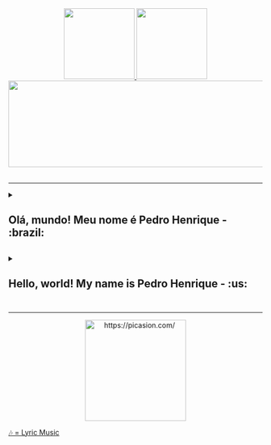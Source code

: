 
<div align="center">
    <a href="https://github.com/Drinpy">
        <img height="140em" src="https://github-readme-stats-git-masterrstaa-rickstaa.vercel.app/api?username=Drinpy&theme=shadow_red&show_icons=true&count_private=true">
        <img height="140em" src="https://github-readme-stats-git-masterrstaa-rickstaa.vercel.app/api/top-langs/?username=Drinpy&theme=shadow_red&layout=compact"> </br>
         <img height="171cm" width="1000cm" src="https://github-readme-streak-stats.herokuapp.com/?user=Drinpy&theme=shadow_red"> 
    </a>
</div>

 </br>

---

<details>

<summary> <h2> Olá, mundo! Meu nome é Pedro Henrique - :brazil: <h2> </summary>

--- 
## 🎶 As the hours pass...


- :mortar_board: Formação: Atualmente estou cursando o `5° ano` de **Ciência da Computação** na **UNIFAL** (Universidade Federal de Alfenas);
- 🖥️ Eu estou trabalhando com: Projeto de website;
- 🌱 Atualmente estou aprendendo: Blender, Unity, HTML/CSS and JavaScript;
- :clown_face: Fato curioso: Você provavelmente me convidaria para um churrasco no Domingo;
- ♥️ Gosto de Front-end e Engenharia de Software;


---
## 🎶 I will let you know...

- Eu quero trabalhar com jogos! 
- Gostaria de ter a oportunidade de liderar uma equipe!
- Estou treinando desenhos!
- Ciências sociais e História me chamam a atenção!
- Eu pretendo usar menos o Google tradutor!

---
## 🎶 That I need to ask...

- Email: pedrohbluiz7@gmail.com

---

</br>

## 🎶 Before I'm alone...

#### Fatos Aleatórios:
- 👾 <a href="http://randomfactgenerator.net/"> SABEDORIA </a>

</br>

</details>

<details>

<summary> <h2> Hello, world! My name is Pedro Henrique - :us: <h2> </summary>

--- 
## 🎶 As the hours pass...


- :mortar_board: Formation: Attending `Fifth year` of **Computer Science** in **UNIFAL (Universidade Federal de Alfenas)**;
- 🖥️ I’m currently working on: Website Project;
- 🌱 I’m currently learning: Blender, Unity, HTML/CSS and JavaScript;
- :clown_face: Fun fact: You would probably invite me to a barbecue on Sunday;
- ♥️ I like Front-end and Software Engineering;


---
## 🎶 I will let you know...

- I want to work with game development! 
- I would like to have the opportunity to lead a team!
- I'm improving my drawing skills!
- Social sciences and History draws my attention more and more!
- I intend to use google translator less!

---
## 🎶 That I need to ask...

- Email: pedrohbluiz7@gmail.com

---

</br>

## 🎶 Before I'm alone...

#### Try pick a random fact:
- 👾 <a href="http://randomfactgenerator.net/"> KNOWLEDGE </a>

</br>

</details>

---

<div align="center">
<a href="https://picasion.com/"><img src="https://i.picasion.com/pic92/2c6bb70abcdc15c4ac104c645e0cdd90.gif" width="200" height="200" border="0" alt="https://picasion.com/" /></a><br /><a href="https://picasion.com/"></a>
    </div>

<a href="https://www.youtube.com/watch?v=sVx1mJDeUjY"> 🎶 = Lyric Music </a>
